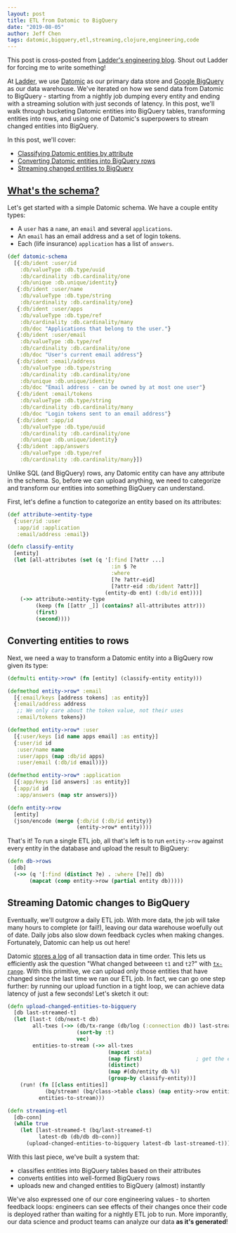 ```yaml
---
layout: post
title: ETL from Datomic to BigQuery
date: "2019-08-05"
author: Jeff Chen
tags: datomic,bigquery,etl,streaming,clojure,engineering,code
---
```


This post is cross-posted from [Ladder's engineering blog](https://ladderlife.github.io/blog/2019/08/etl-datomic-bigquery/). Shout out Ladder for forcing me to write something!

At [Ladder](https://www.ladderlife.com), we use [Datomic](https://www.datomic.com/) as our primary data store and [Google BigQuery](https://cloud.google.com/bigquery/) as our data warehouse. We've iterated on how we send data from Datomic to BigQuery - starting from a nightly job dumping every entity and ending with a streaming solution with just seconds of latency. In this post, we'll walk through bucketing Datomic entities into BigQuery tables, transforming entities into rows, and using one of Datomic's superpowers to stream changed entities into BigQuery.

<!-- excerpt -->

In this post, we'll cover:

- [Classifying Datomic entities by attribute](#whats-the-schema)
- [Converting Datomic entities into BigQuery rows](#converting-entities-to-rows)
- [Streaming changed entities to BigQuery](#streaming-datomic-changes-to-bigquery)

## [What's the schema?](#whats-the-schema)

Let's get started with a simple Datomic schema. We have a couple entity types:

- A `user` has a `name`, an `email` and several `applications`.
- An `email` has an email address and a set of login tokens.
- Each (life insurance) `application` has a list of `answers`.

```clojure
(def datomic-schema
  [{:db/ident :user/id
    :db/valueType :db.type/uuid
    :db/cardinality :db.cardinality/one
    :db/unique :db.unique/identity}
   {:db/ident :user/name
    :db/valueType :db.type/string
    :db/cardinality :db.cardinality/one}
   {:db/ident :user/apps
    :db/valueType :db.type/ref
    :db/cardinality :db.cardinality/many
    :db/doc "Applications that belong to the user."}
   {:db/ident :user/email
    :db/valueType :db.type/ref
    :db/cardinality :db.cardinality/one
    :db/doc "User's current email address"}
   {:db/ident :email/address
    :db/valueType :db.type/string
    :db/cardinality :db.cardinality/one
    :db/unique :db.unique/identity
    :db/doc "Email address - can be owned by at most one user"}
   {:db/ident :email/tokens
    :db/valueType :db.type/string
    :db/cardinality :db.cardinality/many
    :db/doc "Login tokens sent to an email address"}
   {:db/ident :app/id
    :db/valueType :db.type/uuid
    :db/cardinality :db.cardinality/one
    :db/unique :db.unique/identity}
   {:db/ident :app/answers
    :db/valueType :db.type/ref
    :db/cardinality :db.cardinality/many}])
```

Unlike SQL (and BigQuery) rows, any Datomic entity can have any attribute in the schema. So, before we can upload anything, we need to categorize and transform our entities into something BigQuery can understand.

First, let's define a function to categorize an entity based on its attributes:

```clojure
(def attribute->entity-type
  {:user/id :user
   :app/id :application
   :email/address :email})

(defn classify-entity
  [entity]
  (let [all-attributes (set (q '[:find [?attr ...]
                                 :in $ ?e
                                 :where
                                 [?e ?attr-eid]
                                 [?attr-eid :db/ident ?attr]]
                               (entity-db ent) (:db/id ent)))]
    (->> attribute->entity-type
         (keep (fn [[attr _]] (contains? all-attributes attr)))
         (first)
         (second))))
```

## Converting entities to rows

Next, we need a way to transform a Datomic entity into a BigQuery row given its type:

```clojure
(defmulti entity->row* (fn [entity] (classify-entity entity)))

(defmethod entity->row* :email
  [{:email/keys [address tokens] :as entity}]
  {:email/address address
   ;; We only care about the token value, not their uses
   :email/tokens tokens})

(defmethod entity->row* :user
  [{:user/keys [id name apps email] :as entity}]
  {:user/id id
   :user/name name
   :user/apps (map :db/id apps)
   :user/email (:db/id email))})

(defmethod entity->row* :application
  [{:app/keys [id answers] :as entity}]
  {:app/id id
   :app/answers (map str answers)})

(defn entity->row
  [entity]
  (json/encode (merge {:db/id (:db/id entity)}
                      (entity->row* entity))))
```

That's it! To run a single ETL job, all that's left is to run `entity->row` against every entity in the database and upload the result to BigQuery:

```clojure
(defn db->rows
  [db]
  (->> (q '[:find (distinct ?e) . :where [?e]] db)
       (mapcat (comp entity->row (partial entity db)))))
```

## Streaming Datomic changes to BigQuery

Eventually, we'll outgrow a daily ETL job. With more data, the job will take many hours to complete (or fail!), leaving our data warehouse woefully out of date. Daily jobs also slow down feedback cycles when making changes. Fortunately, Datomic can help us out here!

Datomic [stores a log](https://docs.datomic.com/on-prem/log.html) of all transaction data in time order. This lets us efficiently ask the question "What changed betweeen `t1` and `t2`?" with [`tx-range`](https://docs.datomic.com/on-prem/clojure/index.html#datomic.api/tx-range). With this primitive, we can upload only those entities that have changed since the last time we ran our ETL job. In fact, we can go one step further: by running our upload function in a tight loop, we can achieve data latency of just a few seconds! Let's sketch it out:

```clojure
(defn upload-changed-entities-to-bigquery
  [db last-streamed-t]
  (let [last-t (db/next-t db)
        all-txes (->> (db/tx-range (db/log (:connection db)) last-streamed-t last-t)
                      (sort-by :t)
                      vec)
        entities-to-stream (->> all-txes
                                (mapcat :data)
                                (map first)                 ; get the entity id
                                (distinct)
                                (map #(db/entity db %))
                                (group-by classify-entity))]
    (run! (fn [[class entities]]
            (bq/stream! (bq/class->table class) (map entity->row entities)))
          entities-to-stream)))

(defn streaming-etl
  [db-conn]
  (while true
    (let [last-streamed-t (bq/last-streamed-t)
          latest-db (db/db db-conn)]
      (upload-changed-entities-to-bigquery latest-db last-streamed-t))))

```

With this last piece, we've built a system that:

- classifies entities into BigQuery tables based on their attributes
- converts entities into well-formed BigQuery rows
- uploads new and changed entities to BigQuery (almost) instantly

We've also expressed one of our core engineering values - to shorten feedback loops: engineers can see effects of their changes once their code is deployed rather than waiting for a nightly ETL job to run. More imporantly, our data science and product teams can analyze our data **as it's generated**!
